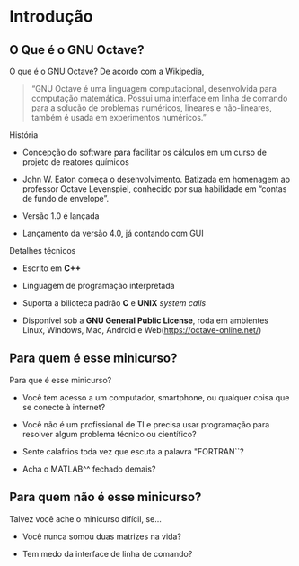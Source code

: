 Introdução
==========

O Que é o GNU Octave?
---------------------

<span>O que é o GNU Octave?</span> De acordo com a Wikipedia,

> “GNU Octave é uma linguagem computacional, desenvolvida para
> computação matemática. Possui uma interface em linha de comando para a
> solução de problemas numéricos, lineares e não-lineares, também é
> usada em experimentos numéricos.”

<span>História</span>

-   Concepção do software para facilitar os cálculos em um curso de
    projeto de reatores químicos

-   John W. Eaton começa o desenvolvimento. Batizada em homenagem ao
    professor Octave Levenspiel, conhecido por sua habilidade em “contas
    de fundo de envelope”.

-   Versão 1.0 é lançada

-   Lançamento da versão 4.0, já contando com GUI

<span>Detalhes técnicos</span>

-   Escrito em **C++**

-   Linguagem de programação interpretada

-   Suporta a bilioteca padrão **C** e **UNIX** *system calls*

-   Disponível sob a **GNU General Public License**, roda em ambientes
    Linux, Windows, Mac, Android e Web(<https://octave-online.net/>)

Para quem é esse minicurso?
---------------------------

<span>Para que é esse minicurso?</span>

-   Você tem acesso a um computador, smartphone, ou qualquer coisa que
    se conecte à internet?

-   Você não é um profissional de TI e precisa usar programação para
    resolver algum problema técnico ou científico?

-   Sente calafrios toda vez que escuta a palavra "FORTRAN\`\`?

-   Acha o MATLAB^^ fechado demais?

Para quem não é esse minicurso?
-------------------------------

<span>Talvez você ache o minicurso difícil, se...</span>

-   Você nunca somou duas matrizes na vida?

-   Tem medo da interface de linha de comando?



